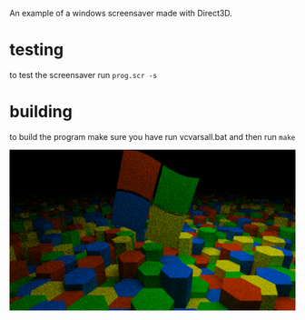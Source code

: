 An example of a windows screensaver made with Direct3D.

# testing
to test the screensaver run `prog.scr -s`

# building
to build the program make sure you have run vcvarsall.bat and then run `make`

![](example.png)
